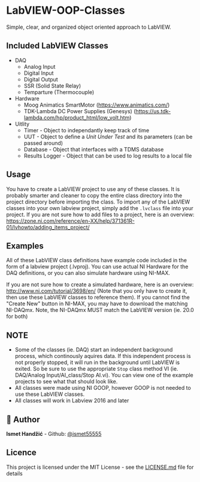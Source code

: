 # LabVIEW-OOP-Classes

Simple, clear, and organized object oriented approach to LabVIEW.

## Included LabVIEW Classes
- DAQ
  - Analog Input
  - Digital Input
  - Digital Output
  - SSR (Solid State Relay)
  - Temparture (Thermocouple)
- Hardware
  - Moog Animatics SmartMotor (https://www.animatics.com/)
  - TDK-Lambda DC Power Supplies (Genesys) (https://us.tdk-lambda.com/hp/product_html/low_volt.htm)
- Uitlity
  - Timer - Object to independantly keep track of time
  - UUT - Object to define a *Unit Under Test* and its parameters (can be passed around)
  - Database - Object that interfaces with a TDMS database
  - Results Logger - Object that can be used to log results to a local file

## Usage
You have to create a LabVIEW project to use any of these classes.
It is probably smarter and cleaner to copy the entire class directory into the project directory before importing the class.
To import any of the LabVIEW classes into your own labview project, simply add the `.lvclass` file into your project. If you are not sure how to add files to a project, here is an overview: https://zone.ni.com/reference/en-XX/help/371361R-01/lvhowto/adding_items_project/

## Examples
All of these LabVIEW class definitions have example code included in the form of a labview project (.lvproj).
You can use actual NI Hardware for the DAQ definitions, or you can also simulate hardware using NI-MAX. 

If you are not sure how to create a simulated hardware, here is an overview: http://www.ni.com/tutorial/3698/en/  (Note that you only have to create it, then use these LabVIEW classes to reference them). If you cannot find the "Create New" button in NI-MAX, you may have to download the matching NI-DAQmx. Note, the NI-DAQmx MUST match the LabVIEW version (ie. 20.0 for both)

## NOTE 
- Some of the classes (ie. DAQ) start an independent background process, which continously aquires data. If this independent process is not properly stopped, it will run in the background until LabVIEW is exited.  So be sure to use the appropriate `Stop` class method VI (ie. DAQ/Analog Input/AI_class/Stop AI.vi). You can view one of the example projects to see what that should look like.
- All classes were made using NI GOOP, however GOOP is not needed to use these LabVIEW classes.
- All classes will work in Labview 2016 and later


## :bust_in_silhouette: Author
**Ismet Handžić** - Github: [@ismet55555](https://github.com/ismet55555)


## Licence
This project is licensed under the MIT License - see the [LICENSE.md](LICENSE.md) file for details
